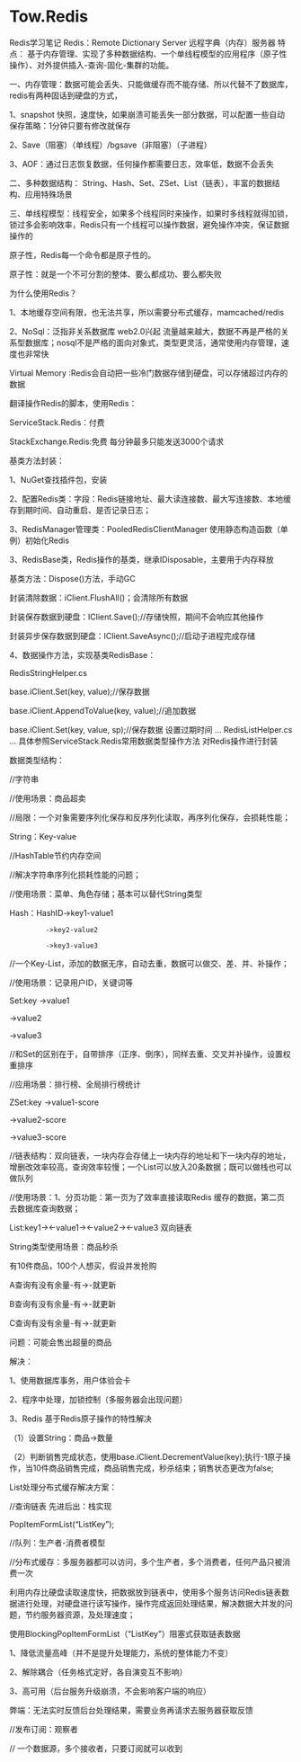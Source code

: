 # Tow.Redis

Redis学习笔记
Redis：Remote Dictionary Server 远程字典（内存）服务器
特点：
基于内存管理、实现了多种数据结构、一个单线程模型的应用程序（原子性操作）、对外提供插入-查询-固化-集群的功能。

一、内存管理：数据可能会丢失、只能做缓存而不能存储、所以代替不了数据库，redis有两种固话到硬盘的方式，

1、snapshot 快照，速度快，如果崩溃可能丢失一部分数据，可以配置一些自动保存策略：1分钟只要有修改就保存

2、Save（阻塞）（单线程）/bgsave（非阻塞）（子进程）

3、AOF：通过日志恢复数据，任何操作都需要日志，效率低，数据不会丢失


二、多种数据结构： String、Hash、Set、ZSet、List（链表），丰富的数据结构、应用特殊场景


三、单线程模型：线程安全，如果多个线程同时来操作，如果时多线程就得加锁，锁过多会影响效率，Redis只有一个线程可以操作数据，避免操作冲突，保证数据操作的

原子性，Redis每一个命令都是原子性的。

原子性：就是一个不可分割的整体、要么都成功、要么都失败

为什么使用Redis？

1、本地缓存空间有限，也无法共享，所以需要分布式缓存，mamcached/redis

2、NoSql：泛指非关系数据库 web2.0兴起  流量越来越大，数据不再是严格的关系型数据库；nosql不是严格的面向对象式，类型更灵活，通常使用内存管理，速度也非常快

Virtual Memory :Redis会自动把一些冷门数据存储到硬盘，可以存储超过内存的数据

翻译操作Redis的脚本，使用Redis：

ServiceStack.Redis：付费

StackExchange.Redis:免费 每分钟最多只能发送3000个请求

基类方法封装：

1、NuGet查找插件包，安装

2、配置Redis类：字段：Redis链接地址、最大读连接数、最大写连接数、本地缓存到期时间、自动重启、是否记录日志；

3、RedisManager管理类：PooledRedisClientManager 使用静态构造函数（单例）初始化Redis

3、RedisBase类，Redis操作的基类，继承IDisposable，主要用于内存释放

基类方法：Dispose()方法，手动GC

封装清除数据：iClient.FlushAll()；会清除所有数据

封装保存数据到硬盘：IClient.Save();//存储快照，期间不会响应其他操作

封装异步保存数据到硬盘：IClient.SaveAsync();//启动子进程完成存储

4、数据操作方法，实现基类RedisBase：

RedisStringHelper.cs

base.iClient.Set<T>(key, value);//保存数据
  
base.iClient.AppendToValue(key, value);//追加数据
  
base.iClient.Set<T>(key, value, sp);//保存数据 设置过期时间
...
RedisListHelper.cs
...
具体参照ServiceStack.Redis常用数据类型操作方法 对Redis操作进行封装

数据类型结构：

//字符串  

//使用场景：商品超卖

//局限：一个对象需要序列化保存和反序列化读取，再序列化保存，会损耗性能；

String：Key-value

//HashTable节约内存空间

//解决字符串序列化损耗性能的问题；

//使用场景：菜单、角色存储；基本可以替代String类型

Hash：HashID->key1-value1

             ->key2-value2
             
             ->key3-value3
             
             
//一个Key-List<Value>，添加的数据无序，自动去重，数据可以做交、差、并、补操作；
  
//使用场景：记录用户ID，关键词等

Set:key 	->value1

->value2

->value3



//和Set的区别在于，自带排序（正序、倒序），同样去重、交叉并补操作，设置权重排序

//应用场景：排行榜、全局排行榜统计

ZSet:key  ->value1-score

->value2-score

->value3-score


//链表结构：双向链表，一块内存会存储上一块内存的地址和下一块内存的地址，增删改效率较高，查询效率较慢；一个List可以放入20条数据；既可以做栈也可以做队列

//使用场景：1、分页功能：第一页为了效率直接读取Redis 缓存的数据，第二页去数据库查询数据；

List:key1-><-value1-><-value2-><-value3 双向链表

String类型使用场景：商品秒杀

有10件商品，100个人想买，假设并发抢购

A查询有没有余量-有->-就更新

B查询有没有余量-有->-就更新

C查询有没有余量-有->-就更新

问题：可能会售出超量的商品

解决：

1、使用数据库事务，用户体验会卡

2、程序中处理，加锁控制（多服务器会出现问题）

3、Redis 基于Redis原子操作的特性解决

（1）设置String：商品->数量 

（2）判断销售完成状态，使用base.iClient.DecrementValue(key);执行-1原子操作，当10件商品销售完成，商品销售完成，秒杀结束；销售状态更改为false;

List处理分布式缓存解决方案：

//查询链表 先进后出：栈实现

PopItemFormList(“ListKey”);

//队列：生产者-消费者模型

//分布式缓存：多服务器都可以访问，多个生产者，多个消费者，任何产品只被消费一次

利用内存比硬盘读取速度快，把数据放到链表中，使用多个服务访问Redis链表数据进行处理，对硬盘进行读写操作，操作完成返回处理结果，解决数据大并发的问题，节约服务器资源，及处理速度；

使用BlockingPopItemFormList（“ListKey”）阻塞式获取链表数据

1、降低流量高峰（并不是提升处理能力，系统的整体能力不变）

2、解除耦合（任务格式定好，各自演变互不影响）

3、高可用（后台服务升级崩溃，不会影响客户端的响应）

弊端：无法实时反馈后台处理结果，需要业务再请求去服务器获取反馈

//发布订阅：观察者

// 一个数据源，多个接收者，只要订阅就可以收到
